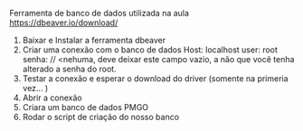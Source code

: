 Ferramenta de banco de dados utilizada na aula
https://dbeaver.io/download/


1. Baixar e Instalar a ferramenta dbeaver
2. Criar uma conexão com o banco de dados
    Host: localhost
    user: root
    senha:     // <nehuma, deve deixar este campo vazio, a não que você tenha   alterado a senha do root. 
3. Testar a conexão e esperar o download do driver (somente na primeria vez... ) 
4. Abrir a conexão
5. Criara um banco de dados PMGO
6. Rodar o script de criação do nosso banco
